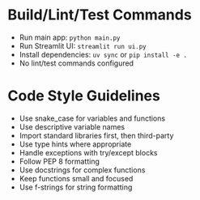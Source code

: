 # Build/Lint/Test Commands
- Run main app: `python main.py`
- Run Streamlit UI: `streamlit run ui.py`
- Install dependencies: `uv sync` or `pip install -e .`
- No lint/test commands configured

# Code Style Guidelines
- Use snake_case for variables and functions
- Use descriptive variable names
- Import standard libraries first, then third-party
- Use type hints where appropriate
- Handle exceptions with try/except blocks
- Follow PEP 8 formatting
- Use docstrings for complex functions
- Keep functions small and focused
- Use f-strings for string formatting